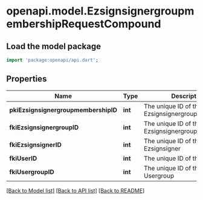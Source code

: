 # openapi.model.EzsignsignergroupmembershipRequestCompound

## Load the model package
```dart
import 'package:openapi/api.dart';
```

## Properties
Name | Type | Description | Notes
------------ | ------------- | ------------- | -------------
**pkiEzsignsignergroupmembershipID** | **int** | The unique ID of the Ezsignsignergroupmembership | [optional] 
**fkiEzsignsignergroupID** | **int** | The unique ID of the Ezsignsignergroup | 
**fkiEzsignsignerID** | **int** | The unique ID of the Ezsignsigner | 
**fkiUserID** | **int** | The unique ID of the User | 
**fkiUsergroupID** | **int** | The unique ID of the Usergroup | 

[[Back to Model list]](../README.md#documentation-for-models) [[Back to API list]](../README.md#documentation-for-api-endpoints) [[Back to README]](../README.md)


